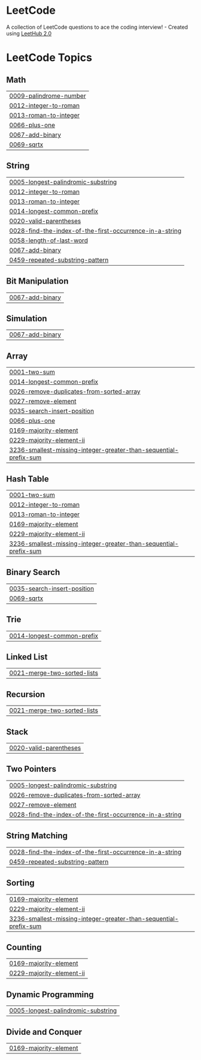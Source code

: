 # LeetCode
A collection of LeetCode questions to ace the coding interview! - Created using [LeetHub 2.0](https://github.com/maitreya2954/LeetHub-2.0-Firefox)

<!---LeetCode Topics Start-->
# LeetCode Topics
## Math
|  |
| ------- |
| [0009-palindrome-number](https://github.com/Rizame/LeetCode/tree/master/0009-palindrome-number) |
| [0012-integer-to-roman](https://github.com/Rizame/LeetCode/tree/master/0012-integer-to-roman) |
| [0013-roman-to-integer](https://github.com/Rizame/LeetCode/tree/master/0013-roman-to-integer) |
| [0066-plus-one](https://github.com/Rizame/LeetCode/tree/master/0066-plus-one) |
| [0067-add-binary](https://github.com/Rizame/LeetCode/tree/master/0067-add-binary) |
| [0069-sqrtx](https://github.com/Rizame/LeetCode/tree/master/0069-sqrtx) |
## String
|  |
| ------- |
| [0005-longest-palindromic-substring](https://github.com/Rizame/LeetCode/tree/master/0005-longest-palindromic-substring) |
| [0012-integer-to-roman](https://github.com/Rizame/LeetCode/tree/master/0012-integer-to-roman) |
| [0013-roman-to-integer](https://github.com/Rizame/LeetCode/tree/master/0013-roman-to-integer) |
| [0014-longest-common-prefix](https://github.com/Rizame/LeetCode/tree/master/0014-longest-common-prefix) |
| [0020-valid-parentheses](https://github.com/Rizame/LeetCode/tree/master/0020-valid-parentheses) |
| [0028-find-the-index-of-the-first-occurrence-in-a-string](https://github.com/Rizame/LeetCode/tree/master/0028-find-the-index-of-the-first-occurrence-in-a-string) |
| [0058-length-of-last-word](https://github.com/Rizame/LeetCode/tree/master/0058-length-of-last-word) |
| [0067-add-binary](https://github.com/Rizame/LeetCode/tree/master/0067-add-binary) |
| [0459-repeated-substring-pattern](https://github.com/Rizame/LeetCode/tree/master/0459-repeated-substring-pattern) |
## Bit Manipulation
|  |
| ------- |
| [0067-add-binary](https://github.com/Rizame/LeetCode/tree/master/0067-add-binary) |
## Simulation
|  |
| ------- |
| [0067-add-binary](https://github.com/Rizame/LeetCode/tree/master/0067-add-binary) |
## Array
|  |
| ------- |
| [0001-two-sum](https://github.com/Rizame/LeetCode/tree/master/0001-two-sum) |
| [0014-longest-common-prefix](https://github.com/Rizame/LeetCode/tree/master/0014-longest-common-prefix) |
| [0026-remove-duplicates-from-sorted-array](https://github.com/Rizame/LeetCode/tree/master/0026-remove-duplicates-from-sorted-array) |
| [0027-remove-element](https://github.com/Rizame/LeetCode/tree/master/0027-remove-element) |
| [0035-search-insert-position](https://github.com/Rizame/LeetCode/tree/master/0035-search-insert-position) |
| [0066-plus-one](https://github.com/Rizame/LeetCode/tree/master/0066-plus-one) |
| [0169-majority-element](https://github.com/Rizame/LeetCode/tree/master/0169-majority-element) |
| [0229-majority-element-ii](https://github.com/Rizame/LeetCode/tree/master/0229-majority-element-ii) |
| [3236-smallest-missing-integer-greater-than-sequential-prefix-sum](https://github.com/Rizame/LeetCode/tree/master/3236-smallest-missing-integer-greater-than-sequential-prefix-sum) |
## Hash Table
|  |
| ------- |
| [0001-two-sum](https://github.com/Rizame/LeetCode/tree/master/0001-two-sum) |
| [0012-integer-to-roman](https://github.com/Rizame/LeetCode/tree/master/0012-integer-to-roman) |
| [0013-roman-to-integer](https://github.com/Rizame/LeetCode/tree/master/0013-roman-to-integer) |
| [0169-majority-element](https://github.com/Rizame/LeetCode/tree/master/0169-majority-element) |
| [0229-majority-element-ii](https://github.com/Rizame/LeetCode/tree/master/0229-majority-element-ii) |
| [3236-smallest-missing-integer-greater-than-sequential-prefix-sum](https://github.com/Rizame/LeetCode/tree/master/3236-smallest-missing-integer-greater-than-sequential-prefix-sum) |
## Binary Search
|  |
| ------- |
| [0035-search-insert-position](https://github.com/Rizame/LeetCode/tree/master/0035-search-insert-position) |
| [0069-sqrtx](https://github.com/Rizame/LeetCode/tree/master/0069-sqrtx) |
## Trie
|  |
| ------- |
| [0014-longest-common-prefix](https://github.com/Rizame/LeetCode/tree/master/0014-longest-common-prefix) |
## Linked List
|  |
| ------- |
| [0021-merge-two-sorted-lists](https://github.com/Rizame/LeetCode/tree/master/0021-merge-two-sorted-lists) |
## Recursion
|  |
| ------- |
| [0021-merge-two-sorted-lists](https://github.com/Rizame/LeetCode/tree/master/0021-merge-two-sorted-lists) |
## Stack
|  |
| ------- |
| [0020-valid-parentheses](https://github.com/Rizame/LeetCode/tree/master/0020-valid-parentheses) |
## Two Pointers
|  |
| ------- |
| [0005-longest-palindromic-substring](https://github.com/Rizame/LeetCode/tree/master/0005-longest-palindromic-substring) |
| [0026-remove-duplicates-from-sorted-array](https://github.com/Rizame/LeetCode/tree/master/0026-remove-duplicates-from-sorted-array) |
| [0027-remove-element](https://github.com/Rizame/LeetCode/tree/master/0027-remove-element) |
| [0028-find-the-index-of-the-first-occurrence-in-a-string](https://github.com/Rizame/LeetCode/tree/master/0028-find-the-index-of-the-first-occurrence-in-a-string) |
## String Matching
|  |
| ------- |
| [0028-find-the-index-of-the-first-occurrence-in-a-string](https://github.com/Rizame/LeetCode/tree/master/0028-find-the-index-of-the-first-occurrence-in-a-string) |
| [0459-repeated-substring-pattern](https://github.com/Rizame/LeetCode/tree/master/0459-repeated-substring-pattern) |
## Sorting
|  |
| ------- |
| [0169-majority-element](https://github.com/Rizame/LeetCode/tree/master/0169-majority-element) |
| [0229-majority-element-ii](https://github.com/Rizame/LeetCode/tree/master/0229-majority-element-ii) |
| [3236-smallest-missing-integer-greater-than-sequential-prefix-sum](https://github.com/Rizame/LeetCode/tree/master/3236-smallest-missing-integer-greater-than-sequential-prefix-sum) |
## Counting
|  |
| ------- |
| [0169-majority-element](https://github.com/Rizame/LeetCode/tree/master/0169-majority-element) |
| [0229-majority-element-ii](https://github.com/Rizame/LeetCode/tree/master/0229-majority-element-ii) |
## Dynamic Programming
|  |
| ------- |
| [0005-longest-palindromic-substring](https://github.com/Rizame/LeetCode/tree/master/0005-longest-palindromic-substring) |
## Divide and Conquer
|  |
| ------- |
| [0169-majority-element](https://github.com/Rizame/LeetCode/tree/master/0169-majority-element) |
<!---LeetCode Topics End-->